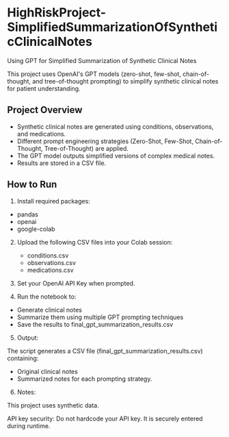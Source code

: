 # HighRiskProject-SimplifiedSummarizationOfSyntheticClinicalNotes
Using GPT for Simplified Summarization of Synthetic Clinical Notes

This project uses OpenAI's GPT models (zero-shot, few-shot, chain-of-thought, and tree-of-thought prompting) to simplify synthetic clinical notes for patient understanding.

## Project Overview

- Synthetic clinical notes are generated using conditions, observations, and medications.
- Different prompt engineering strategies (Zero-Shot, Few-Shot, Chain-of-Thought, Tree-of-Thought) are applied.
- The GPT model outputs simplified versions of complex medical notes.
- Results are stored in a CSV file.

## How to Run

1. Install required packages:
- pandas
- openai
- google-colab

2. Upload the following CSV files into your Colab session:
   - conditions.csv
   - observations.csv
   - medications.csv

3. Set your OpenAI API Key when prompted.

4. Run the notebook to:
- Generate clinical notes
- Summarize them using multiple GPT prompting techniques
- Save the results to final_gpt_summarization_results.csv

5. Output:

The script generates a CSV file (final_gpt_summarization_results.csv) containing:
- Original clinical notes
- Summarized notes for each prompting strategy.

6. Notes:

This project uses synthetic data.

API key security: Do not hardcode your API key. It is securely entered during runtime.
